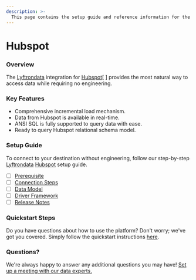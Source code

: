 ```yaml
---
description: >-
  This page contains the setup guide and reference information for the Hubspot source connector.
---
```


# Hubspot

### Overview

The [Lyftrondata](https://www.lyftrondata.com/) integration for [Hubspot](https://www.lyftrondata.com/integration/marketing-analytics/hubspot//)[ ] provides the most natural way to access data while requiring no engineering.

### Key Features

* Comprehensive incremental load mechanism.
* Data from Hubspot is available in real-time.&#x20;
* ANSI SQL is fully supported to query data with ease.
* Ready to query Hubspot relational schema model.

### Setup Guide

To connect to your destination without engineering, follow our step-by-step [Lyftrondata](https://www.lyftrondata.com/)  [Hubspot](https://www.lyftrondata.com/integration/marketing-analytics/hubspot/) setup guide.

* [ ] [Prerequisite](../../marketing-analytics/hubspot/prerequisite.md)
* [ ] [Connection Steps](../../marketing-analytics/hubspot/connection-steps.md)
* [ ] [Data Model](../../marketing-analytics/hubspot/data-model/)
* [ ] [Driver Framework](../../marketing-analytics/hubspot/driver-framework/)
* [ ] [Release Notes](../../marketing-analytics/hubspot/release-notes.md)

### Quickstart Steps

Do you have questions about how to use the platform? Don't worry; we've got you covered. Simply follow the quickstart instructions [here](../../../marketing-analytics/hubspot/quickstart-steps.md).

### Questions? <a href="#questions" id="questions"></a>

We're always happy to answer any additional questions you may have! [Set up a meeting with our data experts.](https://www.lyftrondata.com/book-a-meeting/)

